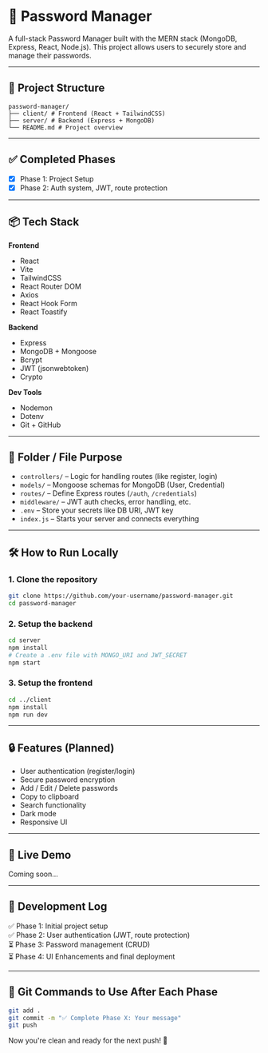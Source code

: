 # 🔐 Password Manager

A full-stack Password Manager built with the MERN stack (MongoDB, Express, React, Node.js). This project allows users to securely store and manage their passwords.

---

## 📁 Project Structure

```
password-manager/
├── client/ # Frontend (React + TailwindCSS)
├── server/ # Backend (Express + MongoDB)
└── README.md # Project overview
```

---

## ✅ Completed Phases
- [x] Phase 1: Project Setup
- [x] Phase 2: Auth system, JWT, route protection

---

## 📦 Tech Stack

**Frontend**  
- React  
- Vite  
- TailwindCSS  
- React Router DOM  
- Axios  
- React Hook Form  
- React Toastify  

**Backend**  
- Express  
- MongoDB + Mongoose  
- Bcrypt  
- JWT (jsonwebtoken)  
- Crypto  

**Dev Tools**  
- Nodemon  
- Dotenv  
- Git + GitHub  

---

## 📂 Folder / File Purpose

- `controllers/` – Logic for handling routes (like register, login)  
- `models/` – Mongoose schemas for MongoDB (User, Credential)  
- `routes/` – Define Express routes (`/auth`, `/credentials`)  
- `middleware/` – JWT auth checks, error handling, etc.  
- `.env` – Store your secrets like DB URI, JWT key  
- `index.js` – Starts your server and connects everything  

---

## 🛠️ How to Run Locally

### 1. Clone the repository

```bash
git clone https://github.com/your-username/password-manager.git
cd password-manager
```

### 2. Setup the backend

```bash
cd server
npm install
# Create a .env file with MONGO_URI and JWT_SECRET
npm start
```

### 3. Setup the frontend

```bash
cd ../client
npm install
npm run dev
```

---

## 🔒 Features (Planned)

- User authentication (register/login)
- Secure password encryption
- Add / Edit / Delete passwords
- Copy to clipboard
- Search functionality
- Dark mode
- Responsive UI

---

## 🚀 Live Demo

Coming soon...

---

## 📅 Development Log

✅ Phase 1: Initial project setup  
✅ Phase 2: User authentication (JWT, route protection)  
⏳ Phase 3: Password management (CRUD)  
⏳ Phase 4: UI Enhancements and final deployment  

---

## 📌 Git Commands to Use After Each Phase

```bash
git add .
git commit -m "✅ Complete Phase X: Your message"
git push
```

Now you're clean and ready for the next push! 🚀
